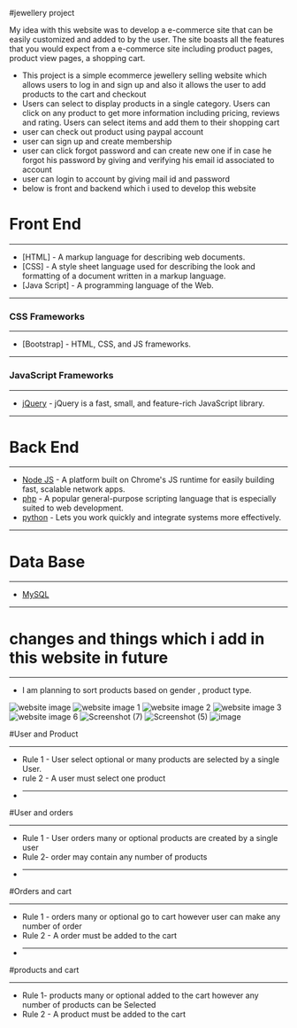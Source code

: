 #jewellery project

My idea with this website was to develop a e-commerce site that can be easily customized and added to by the user. The site boasts all the features that you would expect from a e-commerce site including product pages, product view pages, a shopping cart.
- This project is a simple ecommerce jewellery selling website which allows users to log in and sign up and also it allows the user to add products to the cart and checkout
-  Users can select to display products in a single category. Users can click on any product to get more information including pricing, reviews and rating. Users can select items and add them to their shopping cart
-  user can check out product using paypal account
-  user can sign up and create membership
-  user can click forgot password and can create new one if in case he forgot his password by giving and verifying his email id associated to account
-  user can login to account by giving mail id and password
- below is front and backend which i used to develop this website

# Front End
***
- [HTML] - A markup language for describing web documents.
- [CSS] - A style sheet language used for describing the look and formatting of a document written in a markup language.
- [Java Script] - A programming language of the Web.
***
### CSS Frameworks
***
- [Bootstrap] - HTML, CSS, and JS frameworks.

***
### JavaScript Frameworks
***
- [jQuery](http://jquery.com/) - jQuery is a fast, small, and feature-rich JavaScript library.
   

***


# Back End
***
- [Node JS](http://nodejs.org/) - A platform built on Chrome's JS runtime for easily building fast, scalable network apps.
- [php](http://php.net/) - A popular general-purpose scripting language that is especially suited to web development.
- [python](https://www.python.org/) - Lets you work quickly and integrate systems more effectively.

***
   
# Data Base
***
- [MySQL](http://www.mysql.com/)

***
# changes and things which i add in this website in future
***
- I am planning to sort products based on gender , product type.



![website image](https://user-images.githubusercontent.com/103959737/168946102-0cba0d5c-cca7-4154-ae6a-024e4d3da7f5.jpeg)
![website image 1](https://user-images.githubusercontent.com/103959737/168946120-50ca4e4b-13d5-46a7-8d72-5ce12f26e6f2.jpeg)
![website image 2](https://user-images.githubusercontent.com/103959737/168946127-664840cd-c13d-4238-b71e-e7a14ac97a58.jpeg)
![website image 3](https://user-images.githubusercontent.com/103959737/168946136-f1947263-5e37-4090-863a-421451cef30f.jpeg)
![website image 6](https://user-images.githubusercontent.com/103959737/168946153-06429a84-9ce2-43cb-b334-01e669870cce.jpeg)
![Screenshot (7)](https://user-images.githubusercontent.com/103959737/168946359-29328b7f-4570-472c-9708-b871d6fa4f28.png)
![Screenshot (5)](https://user-images.githubusercontent.com/103959737/168946374-b8e31592-0919-4c61-a608-1ffd026d1b6c.png)
![image](https://user-images.githubusercontent.com/103959737/168946702-b0e8ee9e-faa4-40ce-92fe-97f0333e68a4.png)
 
 #User and Product
 ***
- Rule 1 - User select optional or many products are selected by a single User.
- rule 2 - A user must select one product
- ***
 #User and orders
 ***
- Rule 1 - User orders many or optional products are created by a single user
- Rule 2- order may contain any number of products
- ***
#Orders and cart
***
- Rule 1 - orders many or optional go to cart however user can make any number of order
- Rule 2 - A order must be added to the cart
- ***
 #products and cart
 ***
- Rule 1- products many or optional added to the cart however any number of products can be
Selected
- Rule 2 -  A product must be added to the cart


